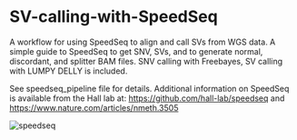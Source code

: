# SV-calling-with-SpeedSeq
A workflow for using SpeedSeq to align and call SVs from WGS data. A simple guide to SpeedSeq to get SNV, SVs, and to generate normal, discordant, and splitter BAM files. SNV calling with Freebayes, SV calling with LUMPY DELLY is included.

See speedseq_pipeline file for details.
Additional information on SpeedSeq is available from the Hall lab at: https://github.com/hall-lab/speedseq and https://www.nature.com/articles/nmeth.3505

![speedseq](https://github.com/laura-budurlean/SV-calling-with-SpeedSeq/assets/30268603/c42cdbc2-a77c-46fb-873e-2d67a85bb485)
